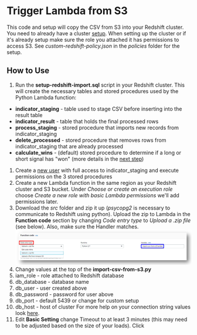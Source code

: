 # Trigger Lambda from S3
This code and setup will copy the CSV from S3 into your Redshift cluster.  You need to already have a cluster [setup](https://docs.aws.amazon.com/ses/latest/DeveloperGuide/event-publishing-redshift-cluster.html).  When setting up the cluster or if it's already setup make sure the role you attached it has permissions to access S3.  See *custom-redshift-policy.json* in the *policies* folder for the setup.

## How to Use
1. Run the **setup-redshift-import.sql** script in your Redshift cluster.  This will create the necessary tables and stored procedures used by the Python Lambda function:
* **indicator_staging** - table used to stage CSV before inserting into the result table
* **indicator_result** - table that holds the final processed rows
* **process_staging** - stored procedure that imports new records from indicator_staging
* **delete_processed** - stored procedure that removes rows from indicator_staging that are already processed
* **calculate_wins** - (default) stored procedure to determine if a long or short signal has "won" (more details in the [next step](https://github.com/timsgrignoli/forex-technical-indicators/tree/master/4-calculate-wins))
1. Create a [new user](https://docs.aws.amazon.com/redshift/latest/dg/t_adding_redshift_user_cmd.html) with full access to indicator_staging and execute permissions on the 3 stored procedures
1. Create a new Lambda function in the same region as your Redshift cluster and S3 bucket.  Under *Choose or create an execution role* choose *Create a new role with basic Lambda permissions* we'll add permissions later.
1. Download the *src* folder and zip it up (*psycopg2* is necessary to communicate to Redshift using python).  Upload the zip to Lambda in the **Function code** section by changing *Code entry type* to *Upload a .zip file* (see below).  Also, make sure the Handler matches. ![Lambda Setup](/images/lambda-zip-handler.png)
1. Change values at the top of the **import-csv-from-s3.py**
  1. iam_role - role attached to Redshift database
  1. db_database - database name
  1. db_user - user created above
  1. db_password - password for user above
  1. db_port - default 5439 or change for custom setup
  1. db_host - host of cluster
For more help on your connection string values look [here](https://docs.aws.amazon.com/ses/latest/DeveloperGuide/event-publishing-redshift-cluster-connect.html).
1. Edit **Basic Setting** change Timeout to at least 3 minutes (this may need to be adjusted based on the size of your loads).  Click 
